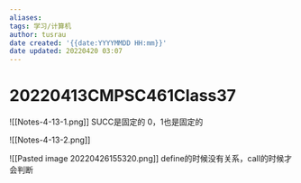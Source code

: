 ```yaml
---
aliases: 
tags: 学习/计算机
author: tusrau
date created: '{{date:YYYYMMDD HH:mm}}'
date updated: 20220420 03:07
---
```


# 20220413CMPSC461Class37
![[Notes-4-13-1.png]]
SUCC是固定的
0，1也是固定的




![[Notes-4-13-2.png]]

![[Pasted image 20220426155320.png]]
define的时候没有关系，call的时候才会判断